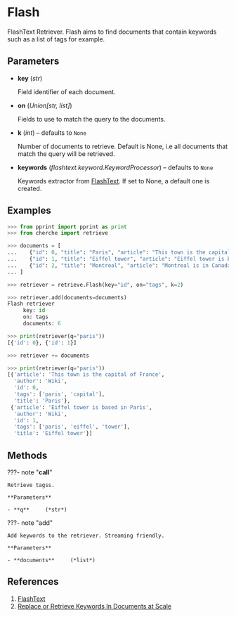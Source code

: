 # Flash

FlashText Retriever. Flash aims to find documents that contain keywords such as a list of tags for example.



## Parameters

- **key** (*str*)

    Field identifier of each document.

- **on** (*Union[str, list]*)

    Fields to use to match the query to the documents.

- **k** (*int*) – defaults to `None`

    Number of documents to retrieve. Default is None, i.e all documents that match the query will be retrieved.

- **keywords** (*flashtext.keyword.KeywordProcessor*) – defaults to `None`

    Keywords extractor from [FlashText](https://github.com/vi3k6i5/flashtext). If set to None, a default one is created.



## Examples

```python
>>> from pprint import pprint as print
>>> from cherche import retrieve

>>> documents = [
...    {"id": 0, "title": "Paris", "article": "This town is the capital of France", "author": "Wiki", "tags": ["paris", "capital"]},
...    {"id": 1, "title": "Eiffel tower", "article": "Eiffel tower is based in Paris", "author": "Wiki", "tags": ["paris", "eiffel", "tower"]},
...    {"id": 2, "title": "Montreal", "article": "Montreal is in Canada.", "author": "Wiki", "tags": ["canada", "montreal"]},
... ]

>>> retriever = retrieve.Flash(key="id", on="tags", k=2)

>>> retriever.add(documents=documents)
Flash retriever
     key: id
     on: tags
     documents: 6

>>> print(retriever(q="paris"))
[{'id': 0}, {'id': 1}]

>>> retriever += documents

>>> print(retriever(q="paris"))
[{'article': 'This town is the capital of France',
  'author': 'Wiki',
  'id': 0,
  'tags': ['paris', 'capital'],
  'title': 'Paris'},
 {'article': 'Eiffel tower is based in Paris',
  'author': 'Wiki',
  'id': 1,
  'tags': ['paris', 'eiffel', 'tower'],
  'title': 'Eiffel tower'}]
```

## Methods

???- note "__call__"

    Retrieve tagss.

    **Parameters**

    - **q**     (*str*)    
    
???- note "add"

    Add keywords to the retriever. Streaming friendly.

    **Parameters**

    - **documents**     (*list*)    
    
## References

1. [FlashText](https://github.com/vi3k6i5/flashtext)
2. [Replace or Retrieve Keywords In Documents at Scale](https://arxiv.org/abs/1711.00046)

